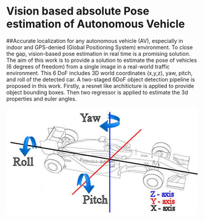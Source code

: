 # Vision based absolute Pose estimation of Autonomous Vehicle

##Accurate localization for any autonomous vehicle (AV), especially in indoor and GPS-denied (Global Positioning System) environment. To close the gap, vision-based pose estimation in real time is a promising solution. The aim of this work is to provide a solution to estimate the pose of vehicles (6 degrees of freedom) from a single image in a real-world traffic environment. This 6 DoF includes 3D world coordinates (x,y,z), yaw, pitch, and roll of the detected car. A two-staged 6DoF object detection pipeline is proposed in this work. Firstly, a resnet like architicture is applied to provide object bounding boxes. Then two regressor is applied to estimate the 3d properties and euler angles.

![alt text](images/motion_yaw_pitch_roll.jpg)
